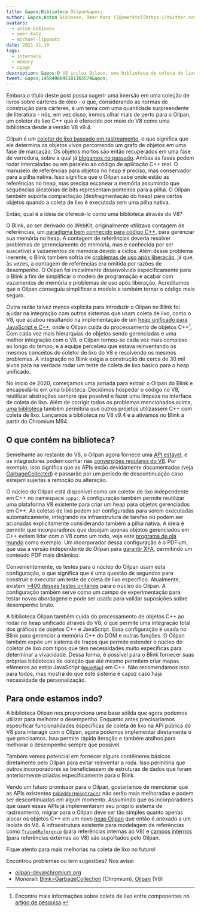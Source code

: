 ```yaml
---
title: &apos;Biblioteca Oilpan&apos;
author: &apos;Anton Bikineev, Omer Katz ([@omerktz](https://twitter.com/omerktz)) e Michael Lippautz ([@mlippautz](https://twitter.com/mlippautz)), eficientes e eficazes na movimentação de arquivos&apos;
avatars:
  - anton-bikineev
  - omer-katz
  - michael-lippautz
date: 2021-11-10
tags:
  - internals
  - memory
  - cppgc
description: &apos;O V8 inclui Oilpan, uma biblioteca de coleta de lixo para gerenciar memória C++&apos;
tweet: &apos;1458406645181165574&apos;
---
```


Embora o título deste post possa sugerir uma imersão em uma coleção de livros sobre cárteres de óleo - o que, considerando as normas de construção para cárteres, é um tema com uma quantidade surpreendente de literatura - nós, em vez disso, iremos olhar mais de perto para o Oilpan, um coletor de lixo C++ que é oferecido por meio do V8 como uma biblioteca desde a versão V8 v9.4.

<!--truncate-->
Oilpan é um [coletor de lixo baseado em rastreamento](https://en.wikipedia.org/wiki/Tracing_garbage_collection), o que significa que ele determina os objetos vivos percorrendo um grafo de objetos em uma fase de marcação. Os objetos mortos são então recuperados em uma fase de varredura, sobre a qual já [blogamos no passado](https://v8.dev/blog/high-performance-cpp-gc). Ambas as fases podem rodar intercaladas ou em paralelo ao código de aplicação C++ real. O manuseio de referências para objetos no heap é preciso, mas conservador para a pilha nativa. Isso significa que o Oilpan sabe onde estão as referências no heap, mas precisa escanear a memória assumindo que sequências aleatórias de bits representam ponteiros para a pilha. O Oilpan também suporta compactação (desfragmentação do heap) para certos objetos quando a coleta de lixo é executada sem uma pilha nativa.

Então, qual é a ideia de oferecê-lo como uma biblioteca através do V8?

O Blink, ao ser derivado do WebKit, originalmente utilizava contagem de referências, um [paradigma bem conhecido para código C++](https://en.cppreference.com/w/cpp/memory/shared_ptr), para gerenciar sua memória no heap. A contagem de referências deveria resolver problemas de gerenciamento de memória, mas é conhecida por ser suscetível a vazamentos de memória devido a ciclos. Além desse problema inerente, o Blink também sofria de [problemas de uso após liberação](https://en.wikipedia.org/wiki/Dangling_pointer), já que, às vezes, a contagem de referências era omitida por razões de desempenho. O Oilpan foi inicialmente desenvolvido especificamente para o Blink a fim de simplificar o modelo de programação e acabar com vazamentos de memória e problemas de uso após liberação. Acreditamos que o Oilpan conseguiu simplificar o modelo e também tornar o código mais seguro.

Outra razão talvez menos explícita para introduzir o Oilpan no Blink foi ajudar na integração com outros sistemas que usam coleta de lixo, como o V8, que acabou resultando na implementação de um [heap unificado para JavaScript e C++](https://v8.dev/blog/tracing-js-dom), onde o Oilpan cuida do processamento de objetos C++[^1]. Com cada vez mais hierarquias de objetos sendo gerenciadas e uma melhor integração com o V8, o Oilpan tornou-se cada vez mais complexo ao longo do tempo, e a equipe percebeu que estava reinventando os mesmos conceitos do coletor de lixo do V8 e resolvendo os mesmos problemas. A integração no Blink exigia a construção de cerca de 30 mil alvos para na verdade rodar um teste de coleta de lixo básico para o heap unificado.

No início de 2020, começamos uma jornada para extrair o Oilpan do Blink e encapsulá-lo em uma biblioteca. Decidimos hospedar o código no V8, reutilizar abstrações sempre que possível e fazer uma limpeza na interface de coleta de lixo. Além de corrigir todos os problemas mencionados acima, [uma biblioteca](https://docs.google.com/document/d/1ylZ25WF82emOwmi_Pg-uU6BI1A-mIbX_MG9V87OFRD8/) também permitiria que outros projetos utilizassem C++ com coleta de lixo. Lançamos a biblioteca no V8 v9.4 e a ativamos no Blink a partir do Chromium M94.

## O que contém na biblioteca?

Semelhante ao restante do V8, o Oilpan agora fornece uma [API estável](https://chromium.googlesource.com/v8/v8.git/+/HEAD/include/cppgc/), e os integradores podem confiar nas [convenções regulares do V8](https://v8.dev/docs/api). Por exemplo, isso significa que as APIs estão devidamente documentadas (veja [GarbageCollected](https://chromium.googlesource.com/v8/v8.git/+/main/include/cppgc/garbage-collected.h#17)) e passarão por um período de descontinuação caso estejam sujeitas a remoção ou alteração.

O núcleo do Oilpan está disponível como um coletor de lixo independente em C++ no namespace `cppgc`. A configuração também permite reutilizar uma plataforma V8 existente para criar um heap para objetos gerenciados em C++. As coletas de lixo podem ser configuradas para serem executadas automaticamente, integrando na infraestrutura de tarefas ou podem ser acionadas explicitamente considerando também a pilha nativa. A ideia é permitir que incorporadores que desejam apenas objetos gerenciados em C++ evitem lidar com o V8 como um todo, veja este [programa de olá mundo](https://chromium.googlesource.com/v8/v8.git/+/main/samples/cppgc/hello-world.cc) como exemplo. Um incorporador dessa configuração é o PDFium, que usa a versão independente do Oilpan para [garantir XFA](https://groups.google.com/a/chromium.org/g/chromium-dev/c/RAqBXZWsADo/m/9NH0uGqCAAAJ?utm_medium=email&utm_source=footer), permitindo um conteúdo PDF mais dinâmico.

Convenientemente, os testes para o núcleo do Oilpan usam esta configuração, o que significa que é uma questão de segundos para construir e executar um teste de coleta de lixo específico. Atualmente, existem [>400 desses testes unitários](https://source.chromium.org/chromium/chromium/src/+/main:v8/test/unittests/heap/cppgc/) para o núcleo do Oilpan. A configuração também serve como um campo de experimentação para testar novas abordagens e pode ser usada para validar suposições sobre desempenho bruto.

A biblioteca Oilpan também cuida do processamento de objetos C++ ao rodar no heap unificado através do V8, o que permite uma integração total dos gráficos de objetos C++ e JavaScript. Essa configuração é usada no Blink para gerenciar a memória C++ do DOM e outras funções. O Oilpan também expõe um sistema de traços que permite estender o núcleo do coletor de lixo com tipos que têm necessidades muito específicas para determinar a vivacidade. Dessa forma, é possível para o Blink fornecer suas próprias bibliotecas de coleção que até mesmo permitem criar mapas efêmeros ao estilo JavaScript ([`WeakMap`](https://developer.mozilla.org/en-US/docs/Web/JavaScript/Reference/Global_Objects/WeakMap)) em C++. Não recomendamos isso para todos, mas mostra do que este sistema é capaz caso haja necessidade de personalização.

## Para onde estamos indo?

A biblioteca Oilpan nos proporciona uma base sólida que agora podemos utilizar para melhorar o desempenho. Enquanto antes precisaríamos especificar funcionalidades específicas de coleta de lixo na API pública do V8 para interagir com o Oilpan, agora podemos implementar diretamente o que precisamos. Isso permite rápida iteração e também atalhos para melhorar o desempenho sempre que possível.

Também vemos potencial em fornecer alguns contêineres básicos diretamente pelo Oilpan para evitar reinventar a roda. Isso permitiria que outros incorporadores se beneficiassem de estruturas de dados que foram anteriormente criadas especificamente para o Blink.

Vendo um futuro promissor para o Oilpan, gostaríamos de mencionar que as APIs existentes [`EmbedderHeapTracer`](https://source.chromium.org/chromium/chromium/src/+/main:v8/include/v8-embedder-heap.h;l=75) não serão mais melhoradas e podem ser descontinuadas em algum momento. Assumindo que os incorporadores que usam essas APIs já implementaram seu próprio sistema de rastreamento, migrar para o Oilpan deve ser tão simples quanto apenas alocar os objetos C++ em um novo [heap Oilpan](https://source.chromium.org/chromium/chromium/src/+/main:v8/include/v8-cppgc.h;l=91) que então é anexado a um Isolate do V8. A infraestrutura existente para modelagem de referências como [`TracedReference`](https://source.chromium.org/chromium/chromium/src/+/main:v8/include/v8-traced-handle.h;l=334) (para referências internas ao V8) e [campos internos](https://source.chromium.org/chromium/chromium/src/+/main:v8/include/v8-object.h;l=502) (para referências externas ao V8) são suportados pelo Oilpan.

Fique atento para mais melhorias na coleta de lixo no futuro!

Encontrou problemas ou tem sugestões? Nos avise:

- [oilpan-dev@chromium.org](mailto:oilpan-dev@chromium.org)
- Monorail: [Blink>GarbageCollection](https://bugs.chromium.org/p/chromium/issues/entry?template=Defect+report+from+user&components=Blink%3EGarbageCollection) (Chromium), [Oilpan](https://bugs.chromium.org/p/v8/issues/entry?template=Defect+report+from+user&components=Oilpan) (V8)

[^1]: Encontre mais informações sobre coleta de lixo entre componentes no [artigo de pesquisa](https://research.google/pubs/pub48052/).
